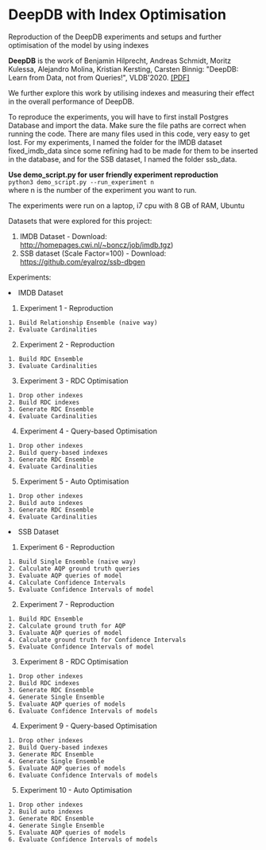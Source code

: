 # DeepDB with Index Optimisation

Reproduction of the DeepDB experiments and setups and further optimisation of the model by using indexes

**DeepDB** is the work of Benjamin Hilprecht, Andreas Schmidt, Moritz Kulessa, Alejandro Molina, Kristian Kersting, Carsten Binnig: "DeepDB: Learn from Data, not from Queries!", VLDB'2020\. [[PDF]](https://arxiv.org/abs/1909.00607)

We further explore this work by utilising indexes and measuring their effect in the overall performance of DeepDB.

To reproduce the experiments, you will have to first install Postgres Database and import the data. Make sure the file paths are correct when running the code. There are many files used in this code, very easy to get lost. For my experiments, I named the folder for the IMDB dataset fixed_imdb_data since some refining had to be made for them to be inserted in the database, and for the SSB dataset, I named the folder ssb_data.

**Use demo_script.py for user friendly experiment reproduction** <br>
``
python3 demo_script.py --run_experiment n
`` <br>
where n is the number of the experiment you want to run.

The experiments were run on a laptop, i7 cpu with 8 GB of RAM, Ubuntu

Datasets that were explored for this project:

1. IMDB Dataset - Download: <http://homepages.cwi.nl/~boncz/job/imdb.tgz>)
2. SSB dataset (Scale Factor=100) - Download: <https://github.com/eyalroz/ssb-dbgen>

Experiments:

<li> IMDB Dataset </li>

  1. Experiment 1 - Reproduction

    1. Build Relationship Ensemble (naive way)
    2. Evaluate Cardinalities

  2. Experiment 2 - Reproduction

    1. Build RDC Ensemble
    3. Evaluate Cardinalities

  3. Experiment 3 - RDC Optimisation

    1. Drop other indexes
    2. Build RDC indexes
    3. Generate RDC Ensemble
    4. Evaluate Cardinalities

  4. Experiment 4 - Query-based Optimisation

    1. Drop other indexes
    2. Build query-based indexes
    3. Generate RDC Ensemble
    4. Evaluate Cardinalities

  5. Experiment 5 - Auto Optimisation

    1. Drop other indexes
    2. Build auto indexes
    3. Generate RDC Ensemble
    4. Evaluate Cardinalities

<li> SSB Dataset </li>

  1. Experiment 6 - Reproduction

    1. Build Single Ensemble (naive way)
    2. Calculate AQP ground truth queries
    3. Evaluate AQP queries of model
    4. Calculate Confidence Intervals
    5. Evaluate Confidence Intervals of model

  2. Experiment 7 - Reproduction

    1. Build RDC Ensemble
    2. Calculate ground truth for AQP
    3. Evaluate AQP queries of model
    4. Calculate ground truth for Confidence Intervals
    5. Evaluate Confidence Intervals of model

  3. Experiment 8 - RDC Optimisation

    1. Drop other indexes
    2. Build RDC indexes
    3. Generate RDC Ensemble
    4. Generate Single Ensemble
    5. Evaluate AQP queries of models
    6. Evaluate Confidence Intervals of models

  4. Experiment 9 - Query-based Optimisation

    1. Drop other indexes
    2. Build Query-based indexes
    3. Generate RDC Ensemble
    4. Generate Single Ensemble
    5. Evaluate AQP queries of models
    6. Evaluate Confidence Intervals of models

  5. Experiment 10 - Auto Optimisation

    1. Drop other indexes
    2. Build auto indexes
    3. Generate RDC Ensemble
    4. Generate Single Ensemble
    5. Evaluate AQP queries of models
    6. Evaluate Confidence Intervals of models
